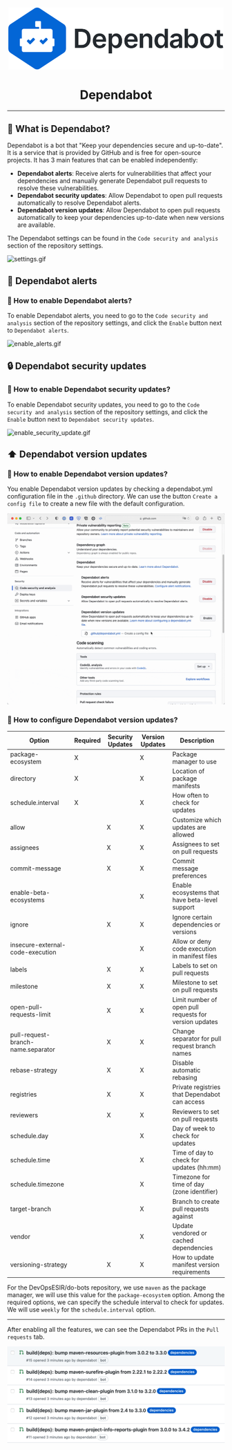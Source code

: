 <p align="center">
    <img width="500" alt="img.png" src="docs/dependabot/dependabot_logo.png"/>
</p>


<h1 align="center">Dependabot</h1>

---

## 🤨 What is Dependabot?

Dependabot is a bot that "Keep your dependencies secure and up-to-date". It is a service that is provided by GitHub and is free for open-source projects.
It has 3 main features that can be enabled independently:
- **Dependabot alerts**: Receive alerts for vulnerabilities that affect your dependencies and manually generate Dependabot pull requests to resolve these vulnerabilities.
- **Dependabot security updates**: Allow Dependabot to open pull requests automatically to resolve Dependabot alerts.
- **Dependabot version updates**: Allow Dependabot to open pull requests automatically to keep your dependencies up-to-date when new versions are available.

The Dependabot settings can be found in the `Code security and analysis` section of the repository settings.

![settings.gif](docs/dependabot/settings.gif)

## 🔔 Dependabot alerts

### 🚦 How to enable Dependabot alerts?
To enable Dependabot alerts, you need to go to the `Code security and analysis` section of the repository settings, and click the `Enable` button next to `Dependabot alerts`.

![enable_alerts.gif](docs/dependabot/enable_alerts.gif)


## 🔒 Dependabot security updates 

### 🚦 How to enable Dependabot security updates?
To enable Dependabot security updates, you need to go to the `Code security and analysis` section of the repository settings, and click the `Enable` button next to `Dependabot security updates`.

![enable_security_update.gif](docs/dependabot/enable_security_update.gif)


## ⬆️ Dependabot version updates

### 🚦 How to enable Dependabot version updates?
You enable Dependabot version updates by checking a dependabot.yml configuration file in the `.github` directory.
We can use the button `Create a config file` to create a new file with the default configuration.

![create_dependabot_yml.gif](docs/dependabot/create_dependabot_yml.gif)

### 🚦 How to configure Dependabot version updates?

| Option                             | Required | Security Updates | Version Updates | Description                                            |
|------------------------------------|----------|------------------|-----------------|--------------------------------------------------------|
| package-ecosystem                  | X        |                  | X               | Package manager to use                                 |
| directory                          | X        |                  | X               | Location of package manifests                          |
| schedule.interval                  | X        |                  | X               | How often to check for updates                         |
| allow                              |          | X                | X               | Customize which updates are allowed                    |
| assignees                          |          | X                | X               | Assignees to set on pull requests                      |
| commit-message                     |          | X                | X               | Commit message preferences                             |
| enable-beta-ecosystems             |          |                  | X               | Enable ecosystems that have beta-level support         |
| ignore                             |          | X                | X               | Ignore certain dependencies or versions                |
| insecure-external-code-execution   |          |                  | X               | Allow or deny code execution in manifest files         |
| labels                             |          | X                | X               | Labels to set on pull requests                         |
| milestone                          |          | X                | X               | Milestone to set on pull requests                      |
| open-pull-requests-limit           |          | X                | X               | Limit number of open pull requests for version updates |
| pull-request-branch-name.separator |          | X                | X               | Change separator for pull request branch names         |
| rebase-strategy                    |          | X                | X               | Disable automatic rebasing                             |
| registries                         |          | X                | X               | Private registries that Dependabot can access          |
| reviewers                          |          | X                | X               | Reviewers to set on pull requests                      |
| schedule.day                       |          |                  | X               | Day of week to check for updates                       |
| schedule.time                      |          |                  | X               | Time of day to check for updates (hh:mm)               |
| schedule.timezone                  |          |                  | X               | Timezone for time of day (zone identifier)             |
| target-branch                      |          |                  | X               | Branch to create pull requests against                 |
| vendor                             |          |                  | X               | Update vendored or cached dependencies                 |
| versioning-strategy                |          | X                | X               | How to update manifest version requirements            |



For the DevOpsESIR/do-bots repository, we use `maven` as the package manager, we will use this value for the `package-ecosystem` option.
Among the required options, we can specify the schedule interval to check for updates. We will use `weekly` for the `schedule.interval` option.


---

After enabling all the features, we can see the Dependabot PRs in the `Pull requests` tab.


![pr.png](docs/dependabot/pr.png)







